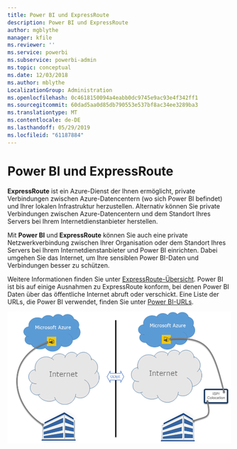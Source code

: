 ```yaml
---
title: Power BI und ExpressRoute
description: Power BI und ExpressRoute
author: mgblythe
manager: kfile
ms.reviewer: ''
ms.service: powerbi
ms.subservice: powerbi-admin
ms.topic: conceptual
ms.date: 12/03/2018
ms.author: mblythe
LocalizationGroup: Administration
ms.openlocfilehash: 0c4618150094a4eabb0dc9745e9ac93e4f342ff1
ms.sourcegitcommit: 60dad5aa0d85db790553e537bf8ac34ee3289ba3
ms.translationtype: MT
ms.contentlocale: de-DE
ms.lasthandoff: 05/29/2019
ms.locfileid: "61187884"
---
```

# <a name="power-bi-and-expressroute"></a>Power BI und ExpressRoute

**ExpressRoute** ist ein Azure-Dienst der Ihnen ermöglicht, private Verbindungen zwischen Azure-Datencentern (wo sich Power BI befindet) und Ihrer lokalen Infrastruktur herzustellen. Alternativ können Sie private Verbindungen zwischen Azure-Datencentern und dem Standort Ihres Servers bei Ihrem Internetdienstanbieter herstellen.

Mit **Power BI** und **ExpressRoute** können Sie auch eine private Netzwerkverbindung zwischen Ihrer Organisation oder dem Standort Ihres Servers bei Ihrem Internetdienstanbieter und Power BI einrichten. Dabei umgehen Sie das Internet, um Ihre sensiblen Power BI-Daten und Verbindungen besser zu schützen.

Weitere Informationen finden Sie unter [ExpressRoute-Übersicht](/azure/expressroute/expressroute-introduction). Power BI ist bis auf einige Ausnahmen zu ExpressRoute konform, bei denen Power BI Daten über das öffentliche Internet abruft oder verschickt. Eine Liste der URLs, die Power BI verwendet, finden Sie unter [Power BI-URLs](power-bi-whitelist-urls.md).

![ExpressRoute-Diagramm](media/service-admin-power-bi-expressroute/pbi_expressroute_1.png)